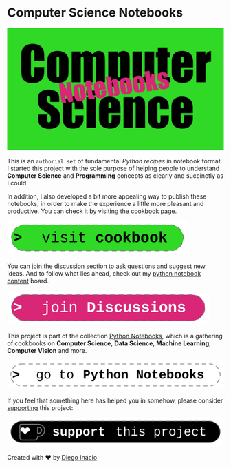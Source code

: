 # Computer Science Notebooks

[![Computer Science Notebooks](docs/assets/images/social-preview.png)](https://diegoinacio.github.io/computer-science-notebooks/)

This is an `authorial set` of fundamental _Python recipes_ in notebook format. I started this project with the sole purpose of helping people to understand **Computer Science** and **Programming** concepts as clearly and succinctly as I could.

In addition, I also developed a bit more appealing way to publish these notebooks, in order to make the experience a little more pleasant and productive. You can check it by visiting the [cookbook page](https://diegoinacio.github.io/computer-science-notebooks/).

[![visit cookbook](docs/assets/icons/visit_cookbook.svg)](https://diegoinacio.github.io/computer-science-notebooks/)

You can join the [discussion](https://github.com/diegoinacio/computer-science-notebooks/discussions) section to ask questions and suggest new ideas. And to follow what lies ahead, check out my [python notebook content](https://github.com/users/diegoinacio/projects/6) board.

[![join discussion](docs/assets/icons/join_discussion.svg)](https://github.com/diegoinacio/computer-science-notebooks/discussions)

This project is part of the collection [Python Notebooks](https://diegoinacio.github.io/python-notebooks/), which is a gathering of cookbooks on **Computer Science**, **Data Science**, **Machine Learning**, **Computer Vision** and more.

[![go python notebooks](docs/assets/icons/go_python_notebooks.svg)](https://diegoinacio.github.io/python-notebooks/)

If you feel that something here has helped you in somehow, please consider [supporting](https://ko-fi.com/diegoinacio/) this project:

[![support this project](docs/assets/icons/support_this_project.svg)](https://ko-fi.com/diegoinacio/)

Created with ❤️ by [Diego Inácio](https://diegoinacio.github.io/)
